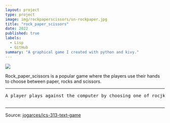 ```yaml
---
layout: project
type: project
image: img/rockpaperscissors/sn-rockpaper.jpg
title: "rock_paper_scissors"
date: 2022
published: true
labels:
  - Lisp
  - GitHub
summary: "A graphical game I created with python and kivy."
---
```


<img class="img-fluid" src="../img/rockpaperscissors/sn-rockpaper.jpg">

Rock_paper_scissors is a popular game where the players use  their hands to choose between paper, rocks and scissors.

<hr>

<pre>
A player plays against the computer by choosing one of rocjk, papers or scissors and the  computer will randomly choose any of the three in response. The rules ofd the actual game are used to produce the winner and the loser. Both the computer and the player start off with a certian score and lose a number of points evry time they lose. The first one to get  to run out  of points loses the  game. In case of  a  tie, no one loses any points and the game continues.

</pre>

<hr>

Source: <a href="https://github.com/jogarces/ics-313-text-game"><i class="large github icon "></i>jogarces/ics-313-text-game</a>
